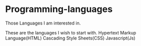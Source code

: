 # Programming-languages
Those Languages I am interested in.

These are the languages I wish to start with.
  Hypertext Markup Language(HTML)
  Cascading Style Sheets(CSS)
  Javascript(Js)
